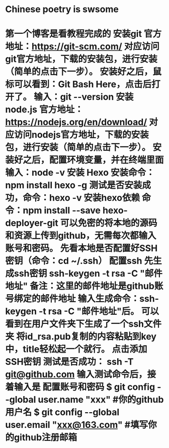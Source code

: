 <head>
<title>my own web</title>
</head>
<body>
  <h1>Chinese poetry is swsome<h1>
  
第一个博客是看教程完成的
安装git
官方地址：https://git-scm.com/
对应访问git官方地址，下载的安装包，进行安装（简单的点击下一步）。
安装好之后，鼠标可以看到：Git Bash Here，点击后打开了。
输入：git --version
安装node.js
官方地址：https://nodejs.org/en/download/
对应访问nodejs官方地址，下载的安装包，进行安装（简单的点击下一步）。
安装好之后，配置环境变量，并在终端里面输入：node -v
安装 Hexo
安装命令：npm install hexo -g
测试是否安装成功，命令：hexo -v
安装hexo依赖
命令：npm install --save hexo-deployer-git
可以免密的将本地的源码和资源上传到github，无需每次都输入账号和密码。
先看本地是否配置好SSH密钥（命令：cd ~/.ssh）
配置ssh
先生成ssh密钥
ssh-keygen -t rsa -C "邮件地址"
备注：这里的邮件地址是github账号绑定的邮件地址
输入生成命令：ssh-keygen -t rsa -C "邮件地址"后。
可以看到在用户文件夹下生成了一个ssh文件夹
将id_rsa.pub复制的内容粘贴到key中，title轻松起一个就行。
点击添加SSH密钥
测试是否成功：
ssh -T git@github.com
输入测试命令后，接着输入是
配置账号和密码
$ git config --global user.name "xxx" #你的github用户名
$ git config --global user.email "xxx@163.com" #填写你的github注册邮箱
</body>
